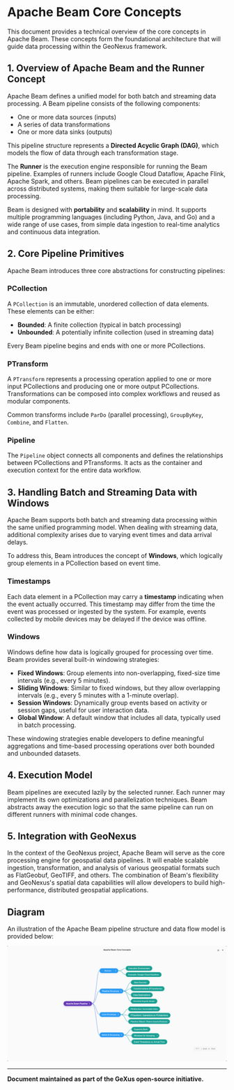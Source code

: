 # Apache Beam Core Concepts

This document provides a technical overview of the core concepts in Apache Beam. These concepts form the foundational architecture that will guide data processing within the GeoNexus framework.

## 1. Overview of Apache Beam and the Runner Concept

Apache Beam defines a unified model for both batch and streaming data processing. A Beam pipeline consists of the following components:

- One or more data sources (inputs)
- A series of data transformations
- One or more data sinks (outputs)

This pipeline structure represents a **Directed Acyclic Graph (DAG)**, which models the flow of data through each transformation stage.

The **Runner** is the execution engine responsible for running the Beam pipeline. Examples of runners include Google Cloud Dataflow, Apache Flink, Apache Spark, and others. Beam pipelines can be executed in parallel across distributed systems, making them suitable for large-scale data processing.

Beam is designed with **portability** and **scalability** in mind. It supports multiple programming languages (including Python, Java, and Go) and a wide range of use cases, from simple data ingestion to real-time analytics and continuous data integration.

## 2. Core Pipeline Primitives

Apache Beam introduces three core abstractions for constructing pipelines:

### PCollection

A `PCollection` is an immutable, unordered collection of data elements. These elements can be either:

- **Bounded**: A finite collection (typical in batch processing)
- **Unbounded**: A potentially infinite collection (used in streaming data)

Every Beam pipeline begins and ends with one or more PCollections.

### PTransform

A `PTransform` represents a processing operation applied to one or more input PCollections and producing one or more output PCollections. Transformations can be composed into complex workflows and reused as modular components.

Common transforms include `ParDo` (parallel processing), `GroupByKey`, `Combine`, and `Flatten`.

### Pipeline

The `Pipeline` object connects all components and defines the relationships between PCollections and PTransforms. It acts as the container and execution context for the entire data workflow.

## 3. Handling Batch and Streaming Data with Windows

Apache Beam supports both batch and streaming data processing within the same unified programming model. When dealing with streaming data, additional complexity arises due to varying event times and data arrival delays.

To address this, Beam introduces the concept of **Windows**, which logically group elements in a PCollection based on event time.

### Timestamps

Each data element in a PCollection may carry a **timestamp** indicating when the event actually occurred. This timestamp may differ from the time the event was processed or ingested by the system. For example, events collected by mobile devices may be delayed if the device was offline.

### Windows

Windows define how data is logically grouped for processing over time. Beam provides several built-in windowing strategies:

- **Fixed Windows**: Group elements into non-overlapping, fixed-size time intervals (e.g., every 5 minutes).
- **Sliding Windows**: Similar to fixed windows, but they allow overlapping intervals (e.g., every 5 minutes with a 1-minute overlap).
- **Session Windows**: Dynamically group events based on activity or session gaps, useful for user interaction data.
- **Global Window**: A default window that includes all data, typically used in batch processing.

These windowing strategies enable developers to define meaningful aggregations and time-based processing operations over both bounded and unbounded datasets.

## 4. Execution Model

Beam pipelines are executed lazily by the selected runner. Each runner may implement its own optimizations and parallelization techniques. Beam abstracts away the execution logic so that the same pipeline can run on different runners with minimal code changes.

## 5. Integration with GeoNexus

In the context of the GeoNexus project, Apache Beam will serve as the core processing engine for geospatial data pipelines. It will enable scalable ingestion, transformation, and analysis of various geospatial formats such as FlatGeobuf, GeoTIFF, and others. The combination of Beam's flexibility and GeoNexus's spatial data capabilities will allow developers to build high-performance, distributed geospatial applications.

## Diagram

An illustration of the Apache Beam pipeline structure and data flow model is provided below:

![Apache Beam Core Concepts](images/what-is-apache-beam.png)

---

**Document maintained as part of the GeXus open-source initiative.**
